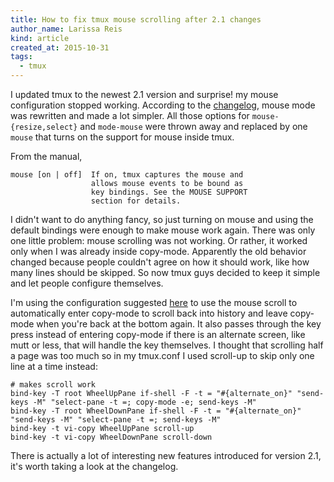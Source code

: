 ```yaml
---
title: How to fix tmux mouse scrolling after 2.1 changes
author_name: Larissa Reis
kind: article
created_at: 2015-10-31
tags:
  - tmux
---
```


I updated tmux to the newest 2.1 version and surprise! my mouse configuration
stopped working. According to the
[changelog](https://github.com/tmux/tmux/blob/master/CHANGES), mouse mode was
rewritten and made a lot simpler. All those options for `mouse-{resize,select}`
and `mode-mouse` were thrown away and replaced by one `mouse` that turns on the
support for mouse inside tmux.

From the manual,

    mouse [on | off]  If on, tmux captures the mouse and
                      allows mouse events to be bound as
                      key bindings. See the MOUSE SUPPORT
                      section for details.

I didn't want to do anything fancy, so just turning on mouse and using the
default bindings were enough to make mouse work again. There was only one little
problem: mouse scrolling was not working. Or rather, it worked only when I was
already inside copy-mode. Apparently the old behavior changed because people
couldn't agree on how it should work, like how many lines should be skipped. So
now tmux guys decided to keep it simple and let people configure themselves.

I'm using the configuration suggested
[here](https://www.reddit.com/r/tmux/comments/3paqoi/tmux_21_has_been_released/cw552qd)
to use the mouse scroll to automatically enter copy-mode to scroll back into
history and leave copy-mode when you're back at the bottom again. It also passes
through the key press instead of entering copy-mode if there is an alternate
screen, like mutt or less, that will handle the key themselves. I thought that
scrolling half a page was too much so in my tmux.conf I used scroll-up to skip
only one line at a time instead:

    # makes scroll work
    bind-key -T root WheelUpPane if-shell -F -t = "#{alternate_on}" "send-keys -M" "select-pane -t =; copy-mode -e; send-keys -M"
    bind-key -T root WheelDownPane if-shell -F -t = "#{alternate_on}" "send-keys -M" "select-pane -t =; send-keys -M"
    bind-key -t vi-copy WheelUpPane scroll-up
    bind-key -t vi-copy WheelDownPane scroll-down

There is actually a lot of interesting new features introduced for version 2.1,
it's worth taking a look at the changelog.
